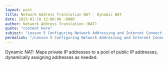 ```yaml
---
layout: post
title: Network Address Translation NAT - Dynamic NAT
date: 2025-01-10 12:00:00 -0000
author: Network Address Translation (NAT)
quote: "content here"
subject: "Lesson 5 Configuring Network Addressing and Internet Connections"
permalink: "/Lesson 5 Configuring Network Addressing and Internet Connections/Network Address Translation (NAT)/Network Address Translation NAT - Dynamic NAT"
---
```


Dynamic NAT: Maps private IP addresses to a pool of public IP addresses, dynamically assigning addresses as needed.
